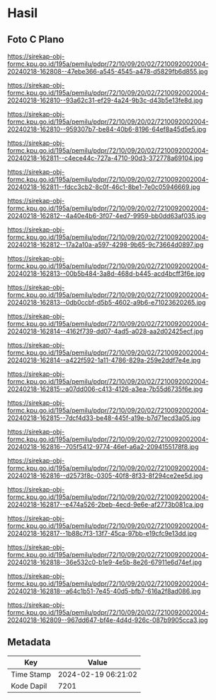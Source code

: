 # Hasil

## Foto C Plano

https://sirekap-obj-formc.kpu.go.id/195a/pemilu/pdpr/72/10/09/20/02/7210092002004-20240218-162808--47ebe366-a545-4545-a478-d5829fb6d855.jpg

https://sirekap-obj-formc.kpu.go.id/195a/pemilu/pdpr/72/10/09/20/02/7210092002004-20240218-162810--93a62c31-ef29-4a24-9b3c-d43b5e13fe8d.jpg

https://sirekap-obj-formc.kpu.go.id/195a/pemilu/pdpr/72/10/09/20/02/7210092002004-20240218-162810--959307b7-be84-40b6-8196-64ef8a45d5e5.jpg

https://sirekap-obj-formc.kpu.go.id/195a/pemilu/pdpr/72/10/09/20/02/7210092002004-20240218-162811--c4ece44c-727a-4710-90d3-372778a69104.jpg

https://sirekap-obj-formc.kpu.go.id/195a/pemilu/pdpr/72/10/09/20/02/7210092002004-20240218-162811--fdcc3cb2-8c0f-46c1-8be1-7e0c05946669.jpg

https://sirekap-obj-formc.kpu.go.id/195a/pemilu/pdpr/72/10/09/20/02/7210092002004-20240218-162812--4a40e4b6-3f07-4ed7-9959-bb0dd63af035.jpg

https://sirekap-obj-formc.kpu.go.id/195a/pemilu/pdpr/72/10/09/20/02/7210092002004-20240218-162812--17a2a10a-a597-4298-9b65-9c73664d0897.jpg

https://sirekap-obj-formc.kpu.go.id/195a/pemilu/pdpr/72/10/09/20/02/7210092002004-20240218-162813--00b5b484-3a8d-468d-b445-acd4bcff3f6e.jpg

https://sirekap-obj-formc.kpu.go.id/195a/pemilu/pdpr/72/10/09/20/02/7210092002004-20240218-162813--0db0ccbf-d5b5-4602-a9b6-e71023620265.jpg

https://sirekap-obj-formc.kpu.go.id/195a/pemilu/pdpr/72/10/09/20/02/7210092002004-20240218-162814--4162f739-dd07-4ad5-a028-aa2d02425ecf.jpg

https://sirekap-obj-formc.kpu.go.id/195a/pemilu/pdpr/72/10/09/20/02/7210092002004-20240218-162814--a422f592-1a11-4786-829a-259e2ddf7e4e.jpg

https://sirekap-obj-formc.kpu.go.id/195a/pemilu/pdpr/72/10/09/20/02/7210092002004-20240218-162815--a07dd006-c413-4126-a3ea-7b55d6735f6e.jpg

https://sirekap-obj-formc.kpu.go.id/195a/pemilu/pdpr/72/10/09/20/02/7210092002004-20240218-162815--7dcf4d33-be48-445f-a19e-b7d71ecd3a05.jpg

https://sirekap-obj-formc.kpu.go.id/195a/pemilu/pdpr/72/10/09/20/02/7210092002004-20240218-162816--705f5412-9774-46ef-a6a2-2094155178f8.jpg

https://sirekap-obj-formc.kpu.go.id/195a/pemilu/pdpr/72/10/09/20/02/7210092002004-20240218-162816--d2573f8c-0305-40f8-8f33-8f294ce2ee5d.jpg

https://sirekap-obj-formc.kpu.go.id/195a/pemilu/pdpr/72/10/09/20/02/7210092002004-20240218-162817--e474a526-2beb-4ecd-9e6e-af2773b081ca.jpg

https://sirekap-obj-formc.kpu.go.id/195a/pemilu/pdpr/72/10/09/20/02/7210092002004-20240218-162817--1b88c7f3-13f7-45ca-97bb-e19cfc9e13dd.jpg

https://sirekap-obj-formc.kpu.go.id/195a/pemilu/pdpr/72/10/09/20/02/7210092002004-20240218-162818--36e532c0-b1e9-4e5b-8e26-67911e6d74ef.jpg

https://sirekap-obj-formc.kpu.go.id/195a/pemilu/pdpr/72/10/09/20/02/7210092002004-20240218-162818--a64c1b51-7e45-40d5-bfb7-616a2f8ad086.jpg

https://sirekap-obj-formc.kpu.go.id/195a/pemilu/pdpr/72/10/09/20/02/7210092002004-20240218-162809--967dd647-bf4e-4d4d-926c-087b9905cca3.jpg


## Metadata

| Key        | Value               |
| ---------- | ------------------- |
| Time Stamp | 2024-02-19 06:21:02 |
| Kode Dapil | 7201                |



